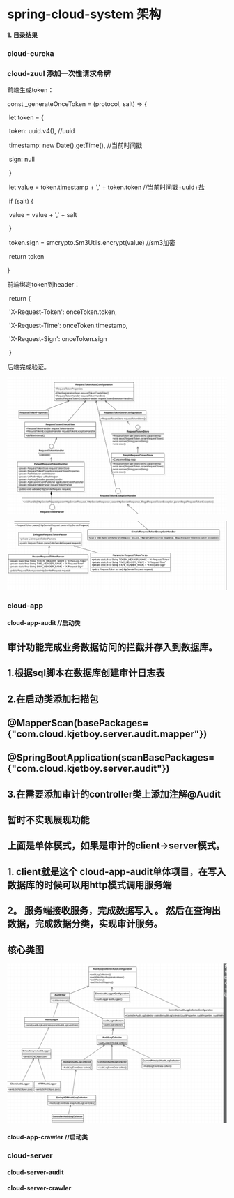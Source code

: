 # spring-cloud-system 架构
**1. 目录结果**
### cloud-eureka
### cloud-zuul 添加一次性请求令牌

前端生成token：

const _generateOnceToken = (protocol, salt) => {

​    let token = {

​      token: uuid.v4(),  //uuid

​      timestamp: new Date().getTime(), //当前时间戳

​      sign: null

​    }

​    let value = token.timestamp + ',' + token.token //当前时间戳+uuid+盐

​    if (salt) {

​        value = value + ',' + salt

​    }

​    token.sign = smcrypto.Sm3Utils.encrypt(value)  //sm3加密

​    return token

}

前端绑定token到header：

​        return {

​            'X-Request-Token': onceToken.token,

​            'X-Request-Time': onceToken.timestamp,

​            'X-Request-Sign': onceToken.sign

​        }

后端完成验证。

![image-20210606122338118](assets/image-20210606122338118.png)

 ![image-20210606122445133](assets/image-20210606122445133.png)

### cloud-app
####   cloud-app-audit  //启动类
## 审计功能完成业务数据访问的拦截并存入到数据库。
## 1.根据sql脚本在数据库创建审计日志表
## 2.在启动类添加扫描包 
##  @MapperScan(basePackages= {"com.cloud.kjetboy.server.audit.mapper"})
##  @SpringBootApplication(scanBasePackages={"com.cloud.kjetboy.server.audit"})
## 3.在需要添加审计的controller类上添加注解@Audit
## 暂时不实现展现功能
## 上面是单体模式，如果是审计的client->server模式。
## 1. client就是这个 cloud-app-audit单体项目，在写入数据库的时候可以用http模式调用服务端
## 2。 服务端接收服务，完成数据写入 。 然后在查询出数据，完成数据分类，实现审计服务。
## 核心类图
![img.png](img.png)
####   cloud-app-crawler //启动类
### cloud-server
####   cloud-server-audit
####   cloud-server-crawler

